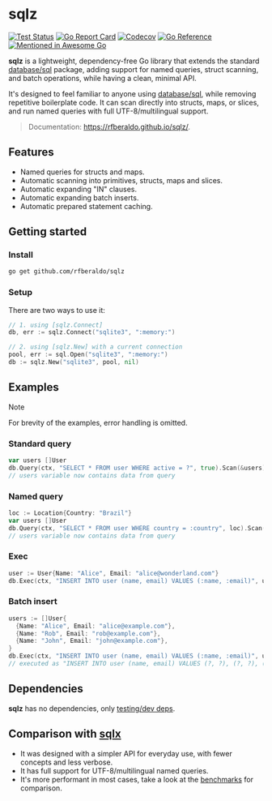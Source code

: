# sqlz

[![Test Status](https://github.com/rfberaldo/sqlz/actions/workflows/test.yaml/badge.svg)](https://github.com/rfberaldo/sqlz/actions/workflows/test.yaml)
[![Go Report Card](https://goreportcard.com/badge/github.com/rfberaldo/sqlz)](https://goreportcard.com/report/github.com/rfberaldo/sqlz)
[![Codecov](https://codecov.io/github/rfberaldo/sqlz/graph/badge.svg?token=RQI8TCN1IO)](https://codecov.io/github/rfberaldo/sqlz)
[![Go Reference](https://pkg.go.dev/badge/github.com/rfberaldo/sqlz.svg)](https://pkg.go.dev/github.com/rfberaldo/sqlz)
[![Mentioned in Awesome Go](https://awesome.re/mentioned-badge.svg)](https://github.com/avelino/awesome-go)

**sqlz** is a lightweight, dependency-free Go library that extends the standard [database/sql](https://pkg.go.dev/database/sql) package, adding support for named queries, struct scanning, and batch operations, while having a clean, minimal API.

It's designed to feel familiar to anyone using [database/sql](https://pkg.go.dev/database/sql), while removing repetitive boilerplate code. It can scan directly into structs, maps, or slices, and run named queries with full UTF-8/multilingual support.

> Documentation: https://rfberaldo.github.io/sqlz/.

## Features

- Named queries for structs and maps.
- Automatic scanning into primitives, structs, maps and slices.
- Automatic expanding "IN" clauses.
- Automatic expanding batch inserts.
- Automatic prepared statement caching.

## Getting started

### Install

```bash
go get github.com/rfberaldo/sqlz
```

### Setup

There are two ways to use it:

```go
// 1. using [sqlz.Connect]
db, err := sqlz.Connect("sqlite3", ":memory:")

// 2. using [sqlz.New] with a current connection
pool, err := sql.Open("sqlite3", ":memory:")
db := sqlz.New("sqlite3", pool, nil)
```

## Examples

> [!NOTE]
> For brevity of the examples, error handling is omitted.

### Standard query

```go
var users []User
db.Query(ctx, "SELECT * FROM user WHERE active = ?", true).Scan(&users)
// users variable now contains data from query
```

### Named query

```go
loc := Location{Country: "Brazil"}
var users []User
db.Query(ctx, "SELECT * FROM user WHERE country = :country", loc).Scan(&users)
// users variable now contains data from query
```

### Exec

```go
user := User{Name: "Alice", Email: "alice@wonderland.com"}
db.Exec(ctx, "INSERT INTO user (name, email) VALUES (:name, :email)", user)
```

### Batch insert

```go
users := []User{
  {Name: "Alice", Email: "alice@example.com"},
  {Name: "Rob", Email: "rob@example.com"},
  {Name: "John", Email: "john@example.com"},
}
db.Exec(ctx, "INSERT INTO user (name, email) VALUES (:name, :email)", users)
// executed as "INSERT INTO user (name, email) VALUES (?, ?), (?, ?), (?, ?)"
```

## Dependencies

**sqlz** has no dependencies, only [testing/dev deps](go.mod).

## Comparison with [sqlx](https://github.com/jmoiron/sqlx)

- It was designed with a simpler API for everyday use, with fewer concepts and less verbose.
- It has full support for UTF-8/multilingual named queries.
- It's more performant in most cases, take a look at the [benchmarks](benchmarks) for comparison.
